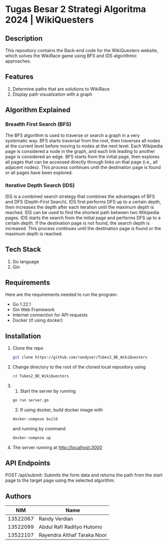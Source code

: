 # Tugas Besar 2 Strategi Algoritma 2024 | WikiQuesters

## Description

This repository contains the Back-end code for the WikiQuesters website, which solves the WikiRace game using BFS and IDS algorithmic approaches.

## Features
1. Determine paths that are solutions to WikiRace
2. Display path visualization with a graph


## Algorithm Explained

### Breadth First Search (BFS)
The BFS algorithm is used to traverse or search a graph in a very systematic way. BFS starts traversal from the root, then traverses all nodes at the current level before moving to nodes at the next level. Each Wikipedia page is considered a node in the graph, and each link leading to another page is considered an edge. BFS starts from the initial page, then explores all pages that can be accessed directly through links on that page (i.e., all adjacent nodes). This process continues until the destination page is found or all pages have been explored.

### Iterative Depth Search (IDS)
IDS is a combined search strategy that combines the advantages of BFS and DFS (Depth-First Search). IDS first performs DFS up to a certain depth, then increases the depth after each iteration until the maximum depth is reached. IDS can be used to find the shortest path between two Wikipedia pages. IDS starts the search from the initial page and performs DFS up to a certain depth. If the destination page is not found, the search depth is increased. This process continues until the destination page is found or the maximum depth is reached.

## Tech Stack
1. Go language
2. Gin

## Requirements

Here are the requirements needed to run the program:
* Go 1.22.1
* Gin Web Framework
* Internet connection for API requests
* Docker (if using docker)

  
## Installation

1. Clone the repo
   ```sh
   git clone https://github.com/randyver/Tubes2_BE_WikiQuesters
   ```
2. Change directory to the root of the cloned local repository using
   ```sh
   cd Tubes2_BE_WikiQuesters
   ```
3. 1. Start the server by running
    ```sh
    go run server.go
    ```
    2. If using docker, build docker image with
    ```sh
    docker-compose build
    ```
    and running by command
    ```sh
    docker-compose up
    ```
4. The server running at [http://localhost:3000](http://localhost:3000)

## API Endpoints
POST /api/submit: Submits the form data and returns the path from the start page to the target page using the selected algorithm.

   
## Authors
| NIM      | Name                         |
|----------|------------------------------|
| 13522067 | Randy Verdian                |
| 13522099 | Abdul Rafi Radityo Hutomo    |
| 13522107 | Rayendra Althaf Taraka Noor  |
